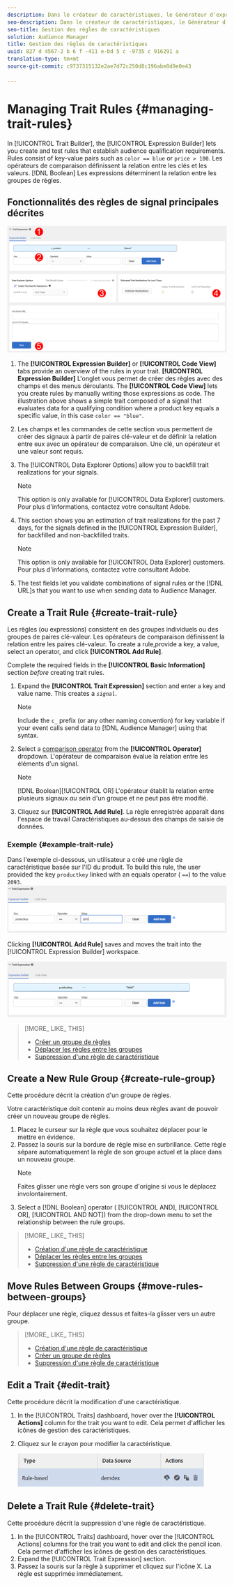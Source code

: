 ```yaml
---
description: Dans le créateur de caractéristiques, le Générateur d'expression vous permet de créer et de tester des règles qui définissent les exigences de qualification de l'audience. Les règles consistent en des paires clé-valeur telles que « color = = blue » ou « price > 100 ». Les opérateurs de comparaison définissent la relation entre les clés et les valeurs. Les expressions booléennes déterminent la relation entre les groupes de règles.
seo-description: Dans le créateur de caractéristiques, le Générateur d'expression vous permet de créer et de tester des règles qui définissent les exigences de qualification de l'audience. Les règles consistent en des paires clé-valeur telles que « color = = blue » ou « price > 100 ». Les opérateurs de comparaison définissent la relation entre les clés et les valeurs. Les expressions booléennes déterminent la relation entre les groupes de règles.
seo-title: Gestion des règles de caractéristiques
solution: Audience Manager
title: Gestion des règles de caractéristiques
uuid: 827 d 4567-2 b 6 f -411 e-bd 5 c -9735 c 916291 a
translation-type: tm+mt
source-git-commit: c9737315132e2ae7d72c250d8c196abe8d9e0e43

---
```



# Managing Trait Rules {#managing-trait-rules}

In [!UICONTROL Trait Builder], the [!UICONTROL Expression Builder] lets you create and test rules that establish audience qualification requirements. Rules consist of key-value pairs such as `color == blue` or `price > 100`. Les opérateurs de comparaison définissent la relation entre les clés et les valeurs. [!DNL Boolean] Les expressions déterminent la relation entre les groupes de règles.

<!-- c_tb_rules.xml -->

## Fonctionnalités des règles de signal principales décrites

![](assets/manage-trait-rules.png)

1. The **[!UICONTROL Expression Builder]** or **[!UICONTROL Code View]** tabs provide an overview of the rules in your trait. **[!UICONTROL Expression Builder]** L&#39;onglet vous permet de créer des règles avec des champs et des menus déroulants. The **[!UICONTROL Code View]** lets you create rules by manually writing those expressions as code. The illustration above shows a simple trait composed of a signal that evaluates data for a qualifying condition where a product key equals a specific value, in this case `color == "blue"`.

1. Les champs et les commandes de cette section vous permettent de créer des signaux à partir de paires clé-valeur et de définir la relation entre eux avec un opérateur de comparaison. Une clé, un opérateur et une valeur sont requis.
1. The [!UICONTROL Data Explorer Options] allow you to backfill trait realizations for your signals.
   >[!NOTE]
   >
   >This option is only available for [!UICONTROL Data Explorer] customers. Pour plus d&#39;informations, contactez votre consultant Adobe.
1. This section shows you an estimation of trait realizations for the past 7 days, for the signals defined in the [!UICONTROL Expression Builder], for backfilled and non-backfilled traits.
   >[!NOTE]
   >
   >This option is only available for [!UICONTROL Data Explorer] customers. Pour plus d&#39;informations, contactez votre consultant Adobe.
1. The test fields let you validate combinations of signal rules or the [!DNL URL]s that you want to use when sending data to Audience Manager.

## Create a Trait Rule {#create-trait-rule}

Les règles (ou expressions) consistent en des groupes individuels ou des groupes de paires clé-valeur. Les opérateurs de comparaison définissent la relation entre les paires clé-valeur. To create a rule,provide a key, a value, select an operator, and click **[!UICONTROL Add Rule]**.

<!-- t_tb_create_rules.xml -->

Complete the required fields in the **[!UICONTROL Basic Information]** section *before* creating trait rules.

1. Expand the **[!UICONTROL Trait Expression]** section and enter a key and value name. This creates a *`signal`*.
   >[!NOTE]
   >
   >Include the `c_` prefix (or any other naming convention) for key variable if your event calls send data to [!DNL Audience Manager] using that syntax.
1. Select a [comparison operator](../../features/traits/trait-comparison-operators.md) from the **[!UICONTROL Operator]** dropdown. L&#39;opérateur de comparaison évalue la relation entre les éléments d&#39;un signal.
   >[!NOTE]
   >
   >[!DNL Boolean][!UICONTROL OR] L&#39;opérateur établit la relation entre plusieurs signaux *au sein* d&#39;un groupe et ne peut pas être modifié.
1. Cliquez sur **[!UICONTROL Add Rule]**. La règle enregistrée apparaît dans l&#39;espace de travail Caractéristiques au-dessus des champs de saisie de données.

### Exemple {#example-trait-rule}

Dans l&#39;exemple ci-dessous, un utilisateur a créé une règle de caractéristique basée sur l&#39;ID du produit. To build this rule, the user provided the key `productkey` linked with an equals operator ( `==`) to the value `2093`.
![](assets/tb_sample_rule1.png)

Clicking **[!UICONTROL Add Rule]** saves and moves the trait into the [!UICONTROL Expression Builder] workspace.

![](assets/tb_sample_rule2.png)

>[!MORE_ LIKE_ THIS]
>
>* [Créer un groupe de règles](../../features/traits/manage-trait-rules.md#create-rule-group)
>* [Déplacer les règles entre les groupes](../../features/traits/manage-trait-rules.md#move-rules-between-groups)
>* [Suppression d&#39;une règle de caractéristique](../../features/traits/manage-trait-rules.md#delete-trait)


## Create a New Rule Group {#create-rule-group}

Cette procédure décrit la création d&#39;un groupe de règles.

<!-- t_tb_new_rule_group.xml -->

Votre caractéristique doit contenir au moins deux règles avant de pouvoir créer un nouveau groupe de règles.

1. Placez le curseur sur la règle que vous souhaitez déplacer pour le mettre en évidence.
1. Passez la souris sur la bordure de règle mise en surbrillance.
Cette règle sépare automatiquement la règle de son groupe actuel et la place dans un nouveau groupe.
   >[!NOTE]
   >
   >Faites glisser une règle vers son groupe d&#39;origine si vous le déplacez involontairement.
1. Select a [!DNL Boolean] operator ( [!UICONTROL AND], [!UICONTROL OR], [!UICONTROL AND NOT]) from the drop-down menu to set the relationship between the rule groups.

>[!MORE_ LIKE_ THIS]
>
>* [Création d&#39;une règle de caractéristique](../../features/traits/manage-trait-rules.md#create-trait-rule)
>* [Déplacer les règles entre les groupes](../../features/traits/manage-trait-rules.md#move-rules-between-groups)
>* [Suppression d&#39;une règle de caractéristique](../../features/traits/manage-trait-rules.md#delete-trait)


## Move Rules Between Groups {#move-rules-between-groups}

Pour déplacer une règle, cliquez dessus et faites-la glisser vers un autre groupe.

>[!MORE_ LIKE_ THIS]
>
>* [Création d&#39;une règle de caractéristique](../../features/traits/manage-trait-rules.md#create-trait-rule)
>* [Créer un groupe de règles](../../features/traits/manage-trait-rules.md#create-rule-group)
>* [Suppression d&#39;une règle de caractéristique](../../features/traits/manage-trait-rules.md#delete-trait)


## Edit a Trait {#edit-trait}

Cette procédure décrit la modification d&#39;une caractéristique.

<!-- t_tb_edit.xml -->

1. In the [!UICONTROL Traits] dashboard, hover over the **[!UICONTROL Actions]** column for the trait you want to edit. Cela permet d&#39;afficher les icônes de gestion des caractéristiques.
1. Cliquez sur le crayon pour modifier la caractéristique.

   ![](assets/tb_edit_trait.png)

## Delete a Trait Rule {#delete-trait}

Cette procédure décrit la suppression d&#39;une règle de caractéristique.

<!-- t_tb_delete_rule.xml -->

1. In the [!UICONTROL Traits] dashboard, hover over the [!UICONTROL Actions] columns for the trait you want to edit and click the pencil icon. Cela permet d&#39;afficher les icônes de gestion des caractéristiques.
1. Expand the [!UICONTROL Trait Expression] section.
1. Passez la souris sur la règle à supprimer et cliquez sur l&#39;icône X. La règle est supprimée immédiatement.